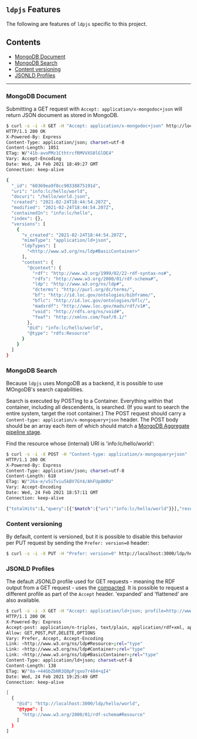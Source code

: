 `ldpjs` Features
----------------

The following are features of `ldpjs` specific to this project.

Contents
-----------------

* [MongoDB Document](#mongodb-document)
* [MongoDB Search](#mongodb-search)
* [Content versioning](#content-versioning)
* [JSONLD Profiles](#jsonld-profiles)

----------------

### MongoDB Document

Submitting a GET request with `Accept: application/x-mongodoc+json` will return 
JSON document as stored in MongoDB.

```bash
$ curl -s -i -X GET -H "Accept: application/x-mongodoc+json" http://localhost:3000/ldp/hello/world
HTTP/1.1 200 OK
X-Powered-By: Express
Content-Type: application/json; charset=utf-8
Content-Length: 1051
ETag: W/"41b-avoPMz1CthtrcfRMVVXS0lGlDE4"
Vary: Accept-Encoding
Date: Wed, 24 Feb 2021 18:49:27 GMT
Connection: keep-alive

{
  "_id": "60369ea9f8cc90338875191d",
  "uri": "info:lc/hello/world",
  "docuri": "/hello/world.json",
  "created": "2021-02-24T18:44:54.207Z",
  "modified": "2021-02-24T18:44:54.207Z",
  "containedIn": "info:lc/hello",
  "index": {},
  "versions": [
    {
      "v_created": "2021-02-24T18:44:54.207Z",
      "mimeType": "application/ld+json",
      "ldpTypes": [
        "<http://www.w3.org/ns/ldp#BasicContainer>"
      ],
      "content": {
        "@context": {
          "rdf": "http://www.w3.org/1999/02/22-rdf-syntax-ns#",
          "rdfs": "http://www.w3.org/2000/01/rdf-schema#",
          "ldp": "http://www.w3.org/ns/ldp#",
          "dcterms": "http://purl.org/dc/terms/",
          "bf": "http://id.loc.gov/ontologies/bibframe/",
          "bflc": "http://id.loc.gov/ontologies/bflc/",
          "madsrdf": "http://www.loc.gov/mads/rdf/v1#",
          "void": "http://rdfs.org/ns/void#",
          "foaf": "http://xmlns.com/foaf/0.1/"
        },
        "@id": "info:lc/hello/world",
        "@type": "rdfs:Resource"
      }
    }
  ]
}
```


### MongoDB Search

Because `ldpjs` uses MongoDB as a backend, it is possible to use MOngoDB's search
capabilities.  

Search is executed by POSTing to a Container.  Everything within that container, 
including all descendents, is searched.  (If you want to search the entire system, 
target the root container.)  The POST request should carry a `Content-type: application/x-mongoquery+json`
header.  The POST body should be an array each item of which should match a 
[MongoDB Aggregate pipeline stage](https://docs.mongodb.com/manual/aggregation/).  

Find the resource whose (internal) URI is 'info:lc/hello/world':
```bash
$ curl -s -i -X POST -H "Content-type: application/x-mongoquery+json" --data '[{"$match": { "uri": "info:lc/hello/world" } }]' http://localhost:3000/ldp/hello
HTTP/1.1 200 OK
X-Powered-By: Express
Content-Type: application/json; charset=utf-8
Content-Length: 618
ETag: W/"26a-e/v5iTviu5kBV7GY4/AhFUp8KRU"
Vary: Accept-Encoding
Date: Wed, 24 Feb 2021 18:57:11 GMT
Connection: keep-alive

{"totalHits":1,"query":[{"$match":{"uri":"info:lc/hello/world"}}],"results":[{"modified":"2021-02-24T18:44:54.207Z","mimeType":"application/ld+json","data":{"@context":{"rdf":"http://www.w3.org/1999/02/22-rdf-syntax-ns#","rdfs":"http://www.w3.org/2000/01/rdf-schema#","ldp":"http://www.w3.org/ns/ldp#","dcterms":"http://purl.org/dc/terms/","bf":"http://id.loc.gov/ontologies/bibframe/","bflc":"http://id.loc.gov/ontologies/bflc/","madsrdf":"http://www.loc.gov/mads/rdf/v1#","void":"http://rdfs.org/ns/void#","foaf":"http://xmlns.com/foaf/0.1/"},"@id":"http://localhost:3000/ldp/hello/world","@type":"rdfs:Resource"}}]}
```


### Content versioning

By default, content is versioned, but it is possible to disable this behavior per 
PUT request by sending the `Prefer: version=0` header:

```bash
$ curl -s -i -X PUT -H "Prefer: version=0" http://localhost:3000/ldp/hello/world
```


### JSONLD Profiles

The default JSONLD profile used for GET requests - meaning the RDF output from a 
GET request - uses the [compacted](http://www.w3.org/ns/json-ld#compacted).  It 
is possible to request a different profile as part of the `Accept` header.
'expanded' and 'flattened' are also available.

```bash
$ curl -s -i -X GET -H "Accept: application/ld+json; profile=http://www.w3.org/ns/json-ld#expanded" http://localhost:3000/ldp/hello/world
HTTP/1.1 200 OK
X-Powered-By: Express
Accept-post: application/n-triples, text/plain, application/rdf+xml, application/n3, text/n3, text/turtle, application/ld+json,  application/x-mongoquery+json
Allow: GET,POST,PUT,DELETE,OPTIONS
Vary: Prefer, Accept, Accept-Encoding
Link: <http://www.w3.org/ns/ldp#Resource>;rel="type"
Link: <http://www.w3.org/ns/ldp#Container>;rel="type"
Link: <http://www.w3.org/ns/ldp#BasicContainer>;rel="type"
Content-Type: application/ld+json; charset=utf-8
Content-Length: 138
ETag: W/"8a-+44GbZbNR3Q8pPjqxo7r484+qI4"
Date: Wed, 24 Feb 2021 19:25:49 GMT
Connection: keep-alive

[
  {
    "@id": "http://localhost:3000/ldp/hello/world",
    "@type": [
      "http://www.w3.org/2000/01/rdf-schema#Resource"
    ]
  }
]
```
